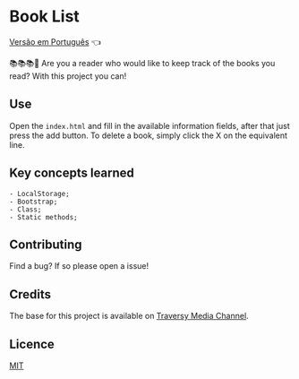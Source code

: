 # Book List

<a href="https://github.com/ItaloPussi/simpleProjectsJS/tree/master/bookList/readme.pt.md">Versão em Português</a> 👈

📚📚📚📖
Are you a reader who would like to keep track of the books you read? With this project you can!

## Use
Open the ```index.html``` and fill in the available information fields, after that just press the add button.
To delete a book, simply click the X on the equivalent line.

## Key concepts learned
	- LocalStorage;
	- Bootstrap;
	- Class;
	- Static methods;

## Contributing
Find a bug? If so please open a issue!

## Credits
The base for this project is available on <a href="https://www.youtube.com/watch?v=JaMCxVWtW58" target="_blank">Traversy Media Channel</a>.

## Licence
[MIT](https://choosealicense.com/licenses/mit/)
